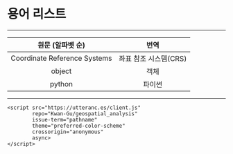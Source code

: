 # 용어 리스트  

---

| 원문 (알파벳 순) |  번역  |
|:----------:|:----:|
| Coordinate Reference Systems | 좌표 참조 시스템(CRS) |
| object | 객체 |
|   python   | 파이썬 |

---

```{raw} html
<script src="https://utteranc.es/client.js"
        repo="Kwan-Gu/geospatial_analysis"
        issue-term="pathname"
        theme="preferred-color-scheme"
        crossorigin="anonymous"
        async>
</script>
```
